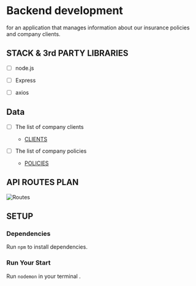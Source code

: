 # Backend development
for an application that manages information about our insurance policies and company clients.


## STACK & 3rd PARTY LIBRARIES
  - [ ] node.js
  - [ ] Express
  - [ ] axios


## Data
  - [ ] The list of company clients
    - [CLIENTS](http://www.mocky.io/v2/5808862710000087232b75ac)

  - [ ] The list of company policies
    - [POLICIES](http://www.mocky.io/v2/580891a4100000e8242b75c5)


## API ROUTES PLAN
  
   ![Routes](/readme/routes.png)
   

## SETUP

### Dependencies
Run `npm` to install dependencies.


### Run Your Start
Run `nodemon` in your terminal .


